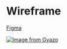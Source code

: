 # Wireframe

[Figma](https://www.figma.com/design/D8LcHEHrJ21oPK44zgf4tf/Book-Tracker?node-id=0-1&t=3dMqWgINDJJZHp8T-1)

[![Image from Gyazo](https://i.gyazo.com/e43f0eac59d7e033cfa36082989cf80f.png)](https://gyazo.com/e43f0eac59d7e033cfa36082989cf80f)
